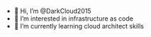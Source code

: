 - 👋 Hi, I’m @DarkCloud2015
- 👀 I’m interested in infrastructure as code
- 🌱 I’m currently learning cloud architect skills

<!---
DarkCloud2015/DarkCloud2015 is a ✨ special ✨ repository because its `README.md` (this file) appears on your GitHub profile.
You can click the Preview link to take a look at your changes.
--->

